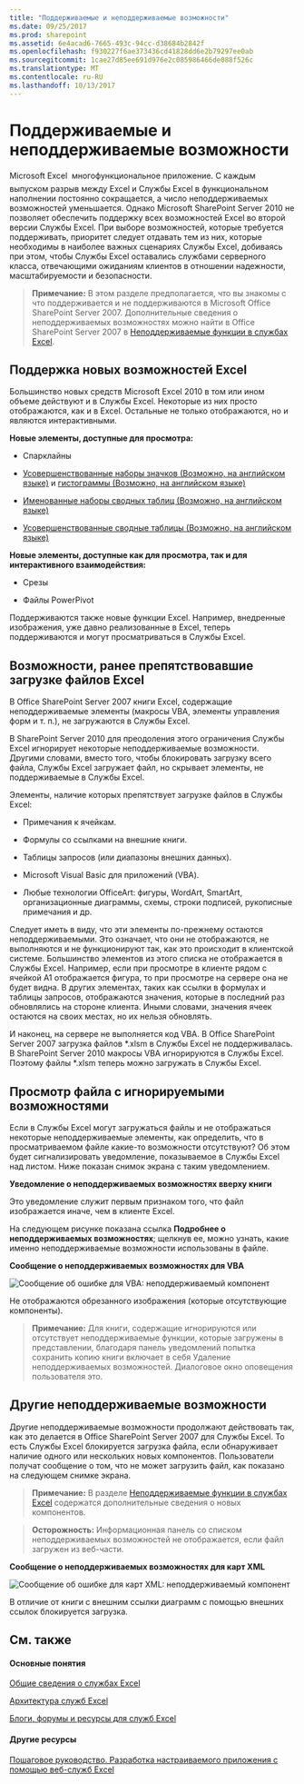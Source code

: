 ```yaml
---
title: "Поддерживаемые и неподдерживаемые возможности"
ms.date: 09/25/2017
ms.prod: sharepoint
ms.assetid: 6e4acad6-7665-493c-94cc-d38684b2842f
ms.openlocfilehash: f930227f6ae373436cd41828dd6e2b79297ee0ab
ms.sourcegitcommit: 1cae27d85ee691d976e2c085986466de088f526c
ms.translationtype: MT
ms.contentlocale: ru-RU
ms.lasthandoff: 10/13/2017
---
```

# <a name="supported-and-unsupported-features"></a>Поддерживаемые и неподдерживаемые возможности


  
    
    

Microsoft Excel  многофункциональное приложение. С каждым выпуском разрыв между Excel и Службы Excel в функциональном наполнении постоянно сокращается, а число неподдерживаемых возможностей уменьшается. Однако Microsoft SharePoint Server 2010 не позволяет обеспечить поддержку всех возможностей Excel во второй версии Службы Excel. При выборе возможностей, которые требуется поддерживать, приоритет следует отдавать тем из них, которые необходимы в наиболее важных сценариях Службы Excel, добиваясь при этом, чтобы Службы Excel оставались службами серверного класса, отвечающими ожиданиям клиентов в отношении надежности, масштабируемости и безопасности.
  
    
    


> **Примечание:** В этом разделе предполагается, что вы знакомы с что поддерживается и не поддерживаются в Microsoft Office SharePoint Server 2007. Дополнительные сведения о неподдерживаемых возможностях можно найти в Office SharePoint Server 2007 в [Неподдерживаемые функции в службах Excel](http://msdn.microsoft.com/en-us/library/ms496823.aspx). 
  
    
    


## <a name="support-for-new-excel-features"></a>Поддержка новых возможностей Excel

Большинство новых средств Microsoft Excel 2010 в том или ином объеме действуют и в Службы Excel. Некоторые из них просто отображаются, как и в Excel. Остальные не только отображаются, но и являются интерактивными.
  
    
    
 **Новые элементы, доступные для просмотра:**
  
    
    

- Спарклайны
    
  
-  [Усовершенствованные наборы значков (Возможно, на английском языке)](http://blogs.msdn.com/excel/archive/2009/08/05/icon-set-improvements-in-excel-2010.aspx) и [гистограммы (Возможно, на английском языке)](http://blogs.msdn.com/excel/archive/2009/08/07/data-bar-improvements-in-excel-2010.aspx)
    
  
-  [Именованные наборы сводных таблиц (Возможно, на английском языке)](http://blogs.msdn.com/excel/archive/2009/10/05/pivottable-named-sets-in-excel-2010.aspx)
    
  
-  [Усовершенствованные сводные таблицы (Возможно, на английском языке)](http://blogs.msdn.com/excel/archive/2009/10/15/a-few-more-pivottable-improvements-in-excel-2010.aspx)
    
  
 **Новые элементы, доступные как для просмотра, так и для интерактивного взаимодействия:**
  
    
    

- Срезы
    
  
- Файлы PowerPivot
    
  
Поддерживаются также новые функции Excel. Например, внедренные изображения, уже давно реализованные в Excel, теперь поддерживаются и могут просматриваться в Службы Excel. 
  
    
    

## <a name="features-that-previously-prevented-excel-files-from-loading"></a>Возможности, ранее препятствовавшие загрузке файлов Excel

В Office SharePoint Server 2007 книги Excel, содержащие неподдерживаемые элементы (макросы VBA, элементы управления форм и т. п.), не загружаются в Службы Excel.
  
    
    
В SharePoint Server 2010 для преодоления этого ограничения Службы Excel игнорирует некоторые неподдерживаемые возможности. Другими словами, вместо того, чтобы блокировать загрузку всего файла, Службы Excel загружает файл, но скрывает элементы, не поддерживаемые в Службы Excel.
  
    
    
Элементы, наличие которых препятствует загрузке файлов в Службы Excel:
  
    
    

- Примечания к ячейкам.
    
  
- Формулы со ссылками на внешние книги.
    
  
- Таблицы запросов (или диапазоны внешних данных).
    
  
- Microsoft Visual Basic для приложений (VBA).
    
  
- Любые технологии OfficeArt: фигуры, WordArt, SmartArt, организационные диаграммы, схемы, строки подписей, рукописные примечания и др.
    
  
Следует иметь в виду, что эти элементы по-прежнему остаются неподдерживаемыми. Это означает, что они не отображаются, не выполняются и не функционируют так, как это происходит в клиентской системе. Большинство элементов из этого списка не отображается в Службы Excel. Например, если при просмотре в клиенте рядом с ячейкой A1 отображается фигура, то при просмотре на сервере она не будет видна. В других элементах, таких как ссылки в формулах и таблицы запросов, отображаются значения, которые в последний раз обновлялись на стороне клиента. Иными словами, значения ячеек остаются на своих местах, но их нельзя обновлять. 
  
    
    
И наконец, на сервере не выполняется код VBA. В Office SharePoint Server 2007 загрузка файлов *.xlsm в Службы Excel не поддерживалась. В SharePoint Server 2010 макросы VBA игнорируются в Службы Excel. Поэтому файлы *.xlsm теперь можно загружать в Службы Excel.
  
    
    

## <a name="viewing-a-file-with-ignored-features"></a>Просмотр файла с игнорируемыми возможностями

Если в Службы Excel могут загружаться файлы и не отображаться некоторые неподдерживаемые элементы, как определить, что в просматриваемом файле какие-то возможности отсутствуют? Об этом будет сигнализировать уведомление, показываемое в Службы Excel над листом. Ниже показан снимок экрана с таким уведомлением.
  
    
    

**Уведомление о неподдерживаемых возможностях вверху книги**

  
    
    
Это уведомление служит первым признаком того, что файл изображается иначе, чем в клиенте Excel.
  
    
    
На следующем рисунке показана ссылка **Подробнее о неподдерживаемых возможностях**; щелкнув ее, можно узнать, какие именно неподдерживаемые возможности использованы в файле.
  
    
    

**Сообщение о неподдерживаемых возможностях для VBA**

  
    
    

  
    
    
![Сообщение об ошибке для VBA: неподдерживаемый компонент](../images/aebc97ae-c886-4d50-94ff-238049a259c7.gif)
  
    
    
Не отображаются обрезанного изображения (которые отсутствующие компоненты). 
  
    
    

    
> **Примечание:** Для книги, содержащие игнорируются или отсутствует неподдерживаемые функции, которые загружены в представлении, благодаря панель уведомлений попытка сохранить копию книги включает в себя Удаление неподдерживаемых возможностей. Диалоговое окно оповещения пользователя это. 
  
    
    


## <a name="other-unsupported-features"></a>Другие неподдерживаемые возможности

Другие неподдерживаемые возможности продолжают действовать так, как это делается в Office SharePoint Server 2007 для Службы Excel. То есть Службы Excel блокируется загрузка файла, если обнаруживает наличие одного или нескольких новых компонентов. Пользователи получат сообщение о том, что не может загрузить файл, как показано на следующем снимке экрана. 
  
    
    

> **Примечание:** В разделе [Неподдерживаемые функции в службах Excel](http://msdn.microsoft.com/en-us/library/ms496823.aspx) содержатся дополнительные сведения о новых компонентов.
  
    
    


> **Осторожность:** Информационная панель со списком неподдерживаемых возможностей не отображается, если файл загружен из веб-части. 
  
    
    


**Сообщение о неподдерживаемых возможностях для карт XML**

  
    
    

  
    
    
![Сообщение об ошибке для карт XML: неподдерживаемый компонент](../images/7745688c-c612-4a38-b8aa-b5fdb5e4eeb8.gif)
  
    
    
В отличие от книги с внешним ссылки диаграмм с помощью внешних ссылок блокируется загрузка. 
  
    
    

## <a name="see-also"></a>См. также


#### <a name="concepts"></a>Основные понятия


  
    
    
 [Общие сведения о службах Excel](excel-services-overview.md)
  
    
    
 [Архитектура служб Excel](excel-services-architecture.md)
  
    
    
 [Блоги, форумы и ресурсы для служб Excel](excel-services-blogs-forums-and-resources.md)
#### <a name="other-resources"></a>Другие ресурсы


  
    
    
 [Пошаговое руководство. Разработка настраиваемого приложения с помощью веб-служб Excel](walkthrough-developing-a-custom-application-using-excel-web-services.md)
